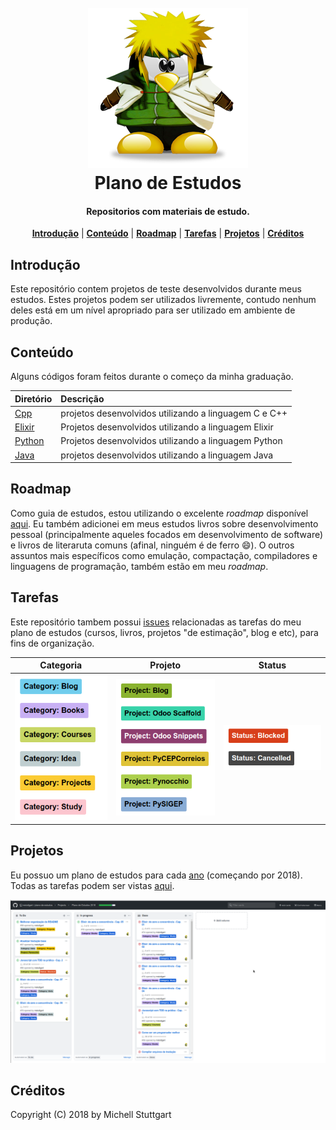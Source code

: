 <h1 align="center">
<br>
<a name="top" href="https://github.com/mstuttgart/plano-de-estudos"><img src="./.img/tux.png"></a>
<br>
Plano de Estudos
<br>
</h1>

<h4 align="center">Repositorios com materiais de estudo.</h4>

<p align="center">
<b><a href="#introdução">Introdução</a></b>
|
<b><a href="#conteúdo">Conteúdo</a></b>
|
<b><a href="#roadmap">Roadmap</a></b>
|
<b><a href="#tarefas">Tarefas</a></b>
|
<b><a href="#projetos">Projetos</a></b>
|
<b><a href="#créditos">Créditos</a></b>
</p>

## Introdução

Este repositório contem projetos de teste desenvolvidos durante meus estudos. Estes projetos podem ser utilizados livremente, contudo nenhum deles está em um nível apropriado para ser utilizado em ambiente de produção.

## Conteúdo

Alguns códigos foram feitos durante o começo da minha graduação. 

| Diretório         | Descrição                                             |
| :---------------- | :---------------------------------------------------- |
| [Cpp](cpp/)       | projetos desenvolvidos utilizando a linguagem C e C++ |
| [Elixir](elixir/) | Projetos desenvolvidos utilizando a linguagem Elixir  |
| [Python](python/) | Projetos desenvolvidos utilizando a linguagem Python  |
| [Java](java/)     | projetos desenvolvidos utilizando a linguagem Java    |

## Roadmap

Como guia de estudos, estou utilizando o excelente *roadmap* disponível [aqui](https://github.com/kamranahmedse/developer-roadmap). Eu também adicionei em meus estudos livros sobre desenvolvimento pessoal (principalmente aqueles focados em desenvolvimento de software) e livros de literaruta comuns (afinal, ninguém é de ferro :smile:). O outros assuntos mais específicos como emulação, compactação, compiladores e linguagens de programação, também estão em meu *roadmap*.

## Tarefas

Este repositório tambem possui [issues](https://github.com/mstuttgart/plano-de-estudos/issues) relacionadas as tarefas do meu plano de estudos (cursos, livros, projetos "de estimação", blog e etc), para fins de organização. 

| Categoria             | Projeto                 | Status                 |
| :-------------------: | :---------------------: | :--------------------: |
| ![](./.img/categ.png) | ![](./.img/project.png) | ![](./.img/status.png) |


## Projetos

Eu possuo um plano de estudos para cada [ano](https://github.com/mstuttgart/plano-de-estudos/projects) (começando por 2018). Todas as tarefas podem ser vistas [aqui](https://github.com/mstuttgart/plano-de-estudos/projects/1?fullscreen=true).

![](./.img/projetos.png)

## Créditos

Copyright (C) 2018 by Michell Stuttgart
